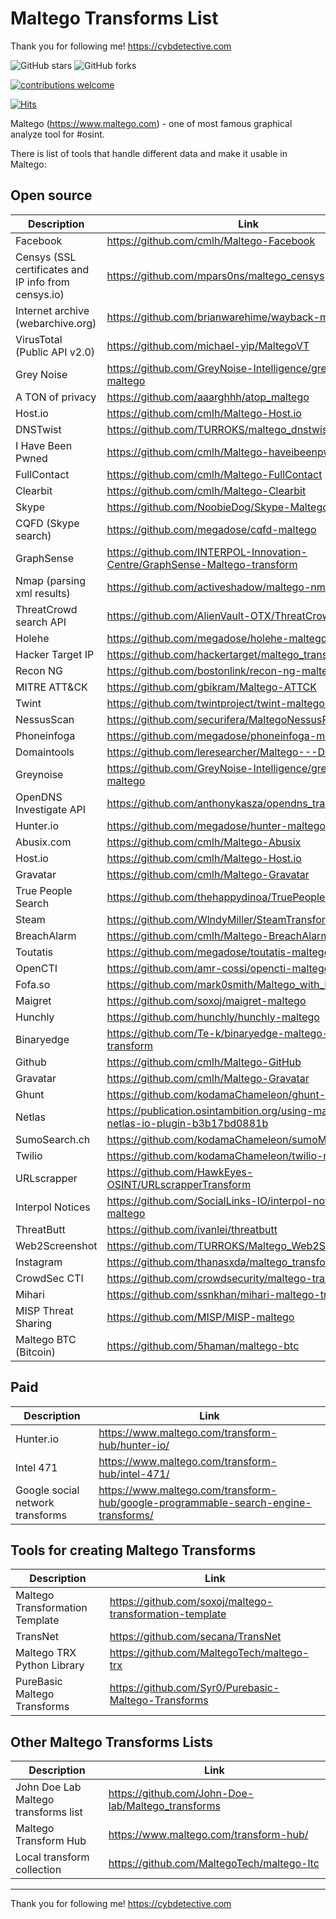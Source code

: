 <h1>Maltego Transforms List</h1>


Thank you for following me! https://cybdetective.com

<div>
<img alt="GitHub stars" src="https://img.shields.io/github/stars/cipher387/maltego-transforms-list">
<img alt="GitHub forks" src="https://img.shields.io/github/forks/cipher387/maltego-transforms-list">

[![contributions welcome](https://img.shields.io/badge/contributions-welcome-brightgreen.svg?style=flat)](https://github.com/dwyl/esta/issues)
    <p align="center">

[![Hits](https://hits.seeyoufarm.com/api/count/incr/badge.svg?url=https%3A%2F%2Fgithub.com%2Fcipher387%2Fmaltego-transforms-list%2F&count_bg=%2379C83D&title_bg=%23555555&icon=&icon_color=%23E7E7E7&title=hits&edge_flat=false)](https://hits.seeyoufarm.com)

</div>

Maltego (https://www.maltego.com) - one of most famous graphical analyze tool for #osint.

There is list of tools that handle different data and make it usable in Maltego:


<h2>Open source</h2>


|   Description    |          Link           |
|------------------|-------------------------|
|Facebook |https://github.com/cmlh/Maltego-Facebook |
|Censys (SSL certificates and IP info from censys.io) | https://github.com/mpars0ns/maltego_censys |
|Internet archive (webarchive.org) | https://github.com/brianwarehime/wayback-maltego |
|VirusTotal (Public API v2.0) | https://github.com/michael-yip/MaltegoVT |
|Grey Noise | https://github.com/GreyNoise-Intelligence/greynoise-maltego  |
|A TON of privacy | https://github.com/aaarghhh/atop_maltego |
|Host.io | https://github.com/cmlh/Maltego-Host.io  |
|DNSTwist | https://github.com/TURROKS/maltego_dnstwist  |
|I Have Been Pwned | https://github.com/cmlh/Maltego-haveibeenpwned |
|FullContact | https://github.com/cmlh/Maltego-FullContact |
|Clearbit | https://github.com/cmlh/Maltego-Clearbit |
|Skype | https://github.com/NoobieDog/Skype-Maltego-Client |
|CQFD (Skype search) | https://github.com/megadose/cqfd-maltego |
|GraphSense |https://github.com/INTERPOL-Innovation-Centre/GraphSense-Maltego-transform  |
|Nmap (parsing xml results) | https://github.com/activeshadow/maltego-nmap |
|ThreatCrowd search API | https://github.com/AlienVault-OTX/ThreatCrowd-Maltego |
|Holehe | https://github.com/megadose/holehe-maltego |
|Hacker Target IP | https://github.com/hackertarget/maltego_transforms |
|Recon NG | https://github.com/bostonlink/recon-ng-maltego |
|MITRE ATT&CK | https://github.com/gbikram/Maltego-ATTCK |
|Twint | https://github.com/twintproject/twint-maltego-plugin |
|NessusScan | https://github.com/securifera/MaltegoNessusParser |
|Phoneinfoga | https://github.com/megadose/phoneinfoga-maltego |
|Domaintools | https://github.com/leresearcher/Maltego---Domaintools |
|Greynoise | https://github.com/GreyNoise-Intelligence/greynoise-maltego |
|OpenDNS Investigate API | https://github.com/anthonykasza/opendns_transform |
|Hunter.io | https://github.com/megadose/hunter-maltego |
|Abusix.com | https://github.com/cmlh/Maltego-Abusix |
|Host.io | https://github.com/cmlh/Maltego-Host.io |
|Gravatar | https://github.com/cmlh/Maltego-Gravatar |
|True People Search | https://github.com/thehappydinoa/TruePeopleSearch |
|Steam | https://github.com/WlndyMiller/SteamTransforms |
|BreachAlarm | https://github.com/cmlh/Maltego-BreachAlarm |
|Toutatis | https://github.com/megadose/toutatis-maltego |
|OpenCTI | https://github.com/amr-cossi/opencti-maltego |
|Fofa.so | https://github.com/mark0smith/Maltego_with_Fofa |
|Maigret | https://github.com/soxoj/maigret-maltego |
|Hunchly | https://github.com/hunchly/hunchly-maltego |
|Binaryedge | https://github.com/Te-k/binaryedge-maltego-local-transform |
|Github | https://github.com/cmlh/Maltego-GitHub | 
|Gravatar | https://github.com/cmlh/Maltego-Gravatar | 
|Ghunt | https://github.com/kodamaChameleon/ghunt-maltego | 
|Netlas | https://publication.osintambition.org/using-maltego-with-netlas-io-plugin-b3b17bd0881b | 
|SumoSearch.ch| https://github.com/kodamaChameleon/sumoMaltego |
|Twilio |https://github.com/kodamaChameleon/twilio-maltego |
|URLscrapper | https://github.com/HawkEyes-OSINT/URLscrapperTransform |
|Interpol Notices | https://github.com/SocialLinks-IO/interpol-notices-maltego |
|ThreatButt | https://github.com/ivanlei/threatbutt |
|Web2Screenshot | https://github.com/TURROKS/Maltego_Web2Screenshot |
|Instagram | https://github.com/thanasxda/maltego_transform_instagram |
|CrowdSec CTI | https://github.com/crowdsecurity/maltego-transforms | 
|Mihari| https://github.com/ssnkhan/mihari-maltego-transform | 
|MISP Threat Sharing| https://github.com/MISP/MISP-maltego | 
|Maltego BTC (Bitcoin) | https://github.com/5haman/maltego-btc  | 




<h2>Paid</h2>


|   Description    |          Link           |
|------------------|-------------------------|
|Hunter.io | https://www.maltego.com/transform-hub/hunter-io/ |
|Intel 471 | https://www.maltego.com/transform-hub/intel-471/ |
|Google social network transforms | https://www.maltego.com/transform-hub/google-programmable-search-engine-transforms/|


<h2>Tools for creating Maltego Transforms</h2>


|   Description    |          Link           |
|------------------|-------------------------|
|Maltego Transformation Template | https://github.com/soxoj/maltego-transformation-template|
|TransNet | https://github.com/secana/TransNet |
|Maltego TRX Python Library | https://github.com/MaltegoTech/maltego-trx |
|PureBasic Maltego Transforms | https://github.com/Syr0/Purebasic-Maltego-Transforms |


<h2>Other Maltego Transforms Lists</h2>

|   Description    |          Link           |
|------------------|-------------------------|
| John Doe Lab Maltego transforms list | https://github.com/John-Doe-lab/Maltego_transforms |
| Maltego Transform Hub | https://www.maltego.com/transform-hub/|
| Local transform collection |https://github.com/MaltegoTech/maltego-ltc |



<hr>



Thank you for following me! https://cybdetective.com
